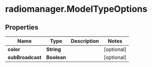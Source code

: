 # radiomanager.ModelTypeOptions

## Properties

Name | Type | Description | Notes
------------ | ------------- | ------------- | -------------
**color** | **String** |  | [optional] 
**subBroadcast** | **Boolean** |  | [optional] 


